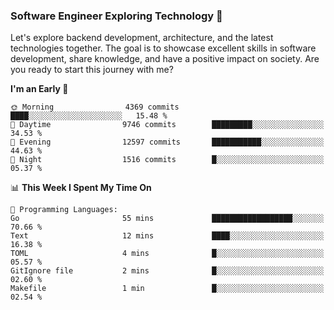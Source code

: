 ### Software Engineer Exploring Technology 🚀 

Let's explore backend development, architecture, and the latest technologies together. The goal is to showcase excellent skills in software development, share knowledge, and have a positive impact on society. Are you ready to start this journey with me?

<!--START_SECTION:waka-->
**I'm an Early 🐤** 

```text
🌞 Morning                4369 commits        ████░░░░░░░░░░░░░░░░░░░░░   15.48 % 
🌆 Daytime                9746 commits        █████████░░░░░░░░░░░░░░░░   34.53 % 
🌃 Evening                12597 commits       ███████████░░░░░░░░░░░░░░   44.63 % 
🌙 Night                  1516 commits        █░░░░░░░░░░░░░░░░░░░░░░░░   05.37 % 
```


📊 **This Week I Spent My Time On** 

```text
💬 Programming Languages: 
Go                       55 mins             ██████████████████░░░░░░░   70.66 % 
Text                     12 mins             ████░░░░░░░░░░░░░░░░░░░░░   16.38 % 
TOML                     4 mins              █░░░░░░░░░░░░░░░░░░░░░░░░   05.57 % 
GitIgnore file           2 mins              █░░░░░░░░░░░░░░░░░░░░░░░░   02.60 % 
Makefile                 1 min               █░░░░░░░░░░░░░░░░░░░░░░░░   02.54 % 
```


<!--END_SECTION:waka-->
